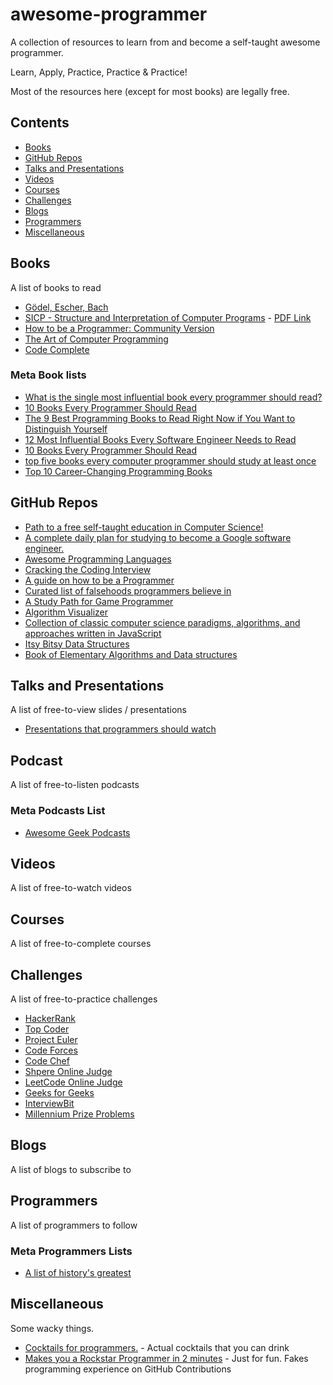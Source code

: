 # awesome-programmer

A collection of resources to learn from and become a self-taught awesome programmer.

Learn, Apply, Practice, Practice & Practice!

Most of the resources here (except for most books) are legally free.


## Contents

- [Books](#books)
- [GitHub Repos](#github-repos)
- [Talks and Presentations](#talks-and-presentations)
- [Videos](#videos)
- [Courses](#courses)
- [Challenges](#challenges)
- [Blogs](#blogs)
- [Programmers](#programmers)
- [Miscellaneous](#miscellaneous)


## Books

A list of books to read

- [Gödel, Escher, Bach](https://en.wikipedia.org/wiki/G%C3%B6del,_Escher,_Bach)
- [SICP - Structure and Interpretation of Computer Programs](https://en.wikipedia.org/wiki/Structure_and_Interpretation_of_Computer_Programs) - [PDF Link](https://mitpress.mit.edu/sites/default/files/6515.pdf)
- [How to be a Programmer: Community Version](https://braydie.gitbooks.io/how-to-be-a-programmer/content/en/)
- [The Art of Computer Programming](https://en.wikipedia.org/wiki/The_Art_of_Computer_Programming)
- [Code Complete](https://en.wikipedia.org/wiki/Code_Complete)

### Meta Book lists

- [What is the single most influential book every programmer should read?](https://stackoverflow.com/questions/1711/what-is-the-single-most-influential-book-every-programmer-should-read)
- [10 Books Every Programmer Should Read](http://www.java67.com/2015/03/10-books-every-programmer-and-software-engineer-read.html)
- [The 9 Best Programming Books to Read Right Now if You Want to Distinguish Yourself](http://www.codingdojo.com/blog/9-best-programming-books-read-right-now-want-distinguish/)
- [12 Most Influential Books Every Software Engineer Needs to Read](https://jasonroell.com/2015/03/16/12-most-infuential-books-every-software-engineer-needs-to-read/)
- [10 Books Every Programmer Should Read](http://www.codepancake.com/10-books-every-programmer-should-read/)
- [top five books every computer programmer should study at least once](https://www.quora.com/What-are-the-top-five-books-every-computer-programmer-should-study-at-least-once)
- [Top 10 Career-Changing Programming Books](http://www.nomachetejuggling.com/2014/02/05/top-10-career-changing-programming-books/)


## GitHub Repos

- [Path to a free self-taught education in Computer Science!](https://github.com/open-source-society/computer-science)
- [A complete daily plan for studying to become a Google software engineer.](https://github.com/jwasham/google-interview-university)
- [Awesome Programming Languages](https://github.com/sindresorhus/awesome#programming-languages)
- [Cracking the Coding Interview](https://github.com/careercup/ctci)
- [A guide on how to be a Programmer](https://github.com/braydie/HowToBeAProgrammer)
- [Curated list of falsehoods programmers believe in](https://github.com/kdeldycke/awesome-falsehood)
- [A Study Path for Game Programmer](https://github.com/miloyip/game-programmer)
- [Algorithm Visualizer](https://github.com/parkjs814/AlgorithmVisualizer)
- [Collection of classic computer science paradigms, algorithms, and approaches written in JavaScript](https://github.com/nzakas/computer-science-in-javascript)
- [Itsy Bitsy Data Structures](https://github.com/thejameskyle/itsy-bitsy-data-structures)
- [Book of Elementary Algorithms and Data structures](https://github.com/liuxinyu95/AlgoXY)


## Talks and Presentations

A list of free-to-view slides / presentations

- [Presentations that programmers should watch](https://github.com/techgaun/awesome-programming-presentations)


## Podcast

A list of free-to-listen podcasts


### Meta Podcasts List

- [Awesome Geek Podcasts](https://github.com/guipdutra/awesome-geek-podcasts)


## Videos

A list of free-to-watch videos


## Courses

A list of free-to-complete courses


## Challenges

A list of free-to-practice challenges

- [HackerRank](https://www.hackerrank.com/)
- [Top Coder](https://www.topcoder.com/)
- [Project Euler](https://projecteuler.net/)
- [Code Forces](http://codeforces.com/)
- [Code Chef](https://www.codechef.com/)
- [Shpere Online Judge](http://www.spoj.com/)
- [LeetCode Online Judge](https://leetcode.com/)
- [Geeks for Geeks](http://www.geeksforgeeks.org/)
- [InterviewBit](https://www.interviewbit.com/)
- [Millennium Prize Problems](https://en.wikipedia.org/wiki/Millennium_Prize_Problems)


## Blogs

A list of blogs to subscribe to


## Programmers

A list of programmers to follow

### Meta Programmers Lists

- [A list of history's greatest](https://github.com/rekihattori/awesome-programmers)


## Miscellaneous

Some wacky things.

- [Cocktails for programmers.](https://github.com/the-teacher/cocktails_for_programmers) - Actual cocktails that you can drink
- [Makes you a Rockstar Programmer in 2 minutes](https://github.com/avinassh/rockstar) - Just for fun. Fakes programming experience on GitHub Contributions

